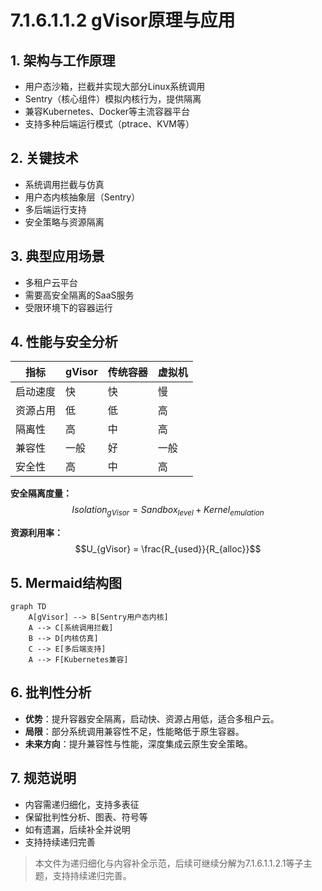 # 7.1.6.1.1.2 gVisor原理与应用

## 1. 架构与工作原理

- 用户态沙箱，拦截并实现大部分Linux系统调用
- Sentry（核心组件）模拟内核行为，提供隔离
- 兼容Kubernetes、Docker等主流容器平台
- 支持多种后端运行模式（ptrace、KVM等）

## 2. 关键技术

- 系统调用拦截与仿真
- 用户态内核抽象层（Sentry）
- 多后端运行支持
- 安全策略与资源隔离

## 3. 典型应用场景

- 多租户云平台
- 需要高安全隔离的SaaS服务
- 受限环境下的容器运行

## 4. 性能与安全分析

| 指标     | gVisor      | 传统容器 | 虚拟机 |
|----------|-------------|----------|--------|
| 启动速度 | 快          | 快       | 慢     |
| 资源占用 | 低          | 低       | 高     |
| 隔离性   | 高          | 中       | 高     |
| 兼容性   | 一般        | 好       | 一般   |
| 安全性   | 高          | 中       | 高     |

**安全隔离度量：**
$$Isolation_{gVisor} = Sandbox_{level} + Kernel_{emulation}$$

**资源利用率：**
$$U_{gVisor} = \frac{R_{used}}{R_{alloc}}$$

## 5. Mermaid结构图

```mermaid
graph TD
    A[gVisor] --> B[Sentry用户态内核]
    A --> C[系统调用拦截]
    B --> D[内核仿真]
    C --> E[多后端支持]
    A --> F[Kubernetes兼容]
```

## 6. 批判性分析

- **优势**：提升容器安全隔离，启动快、资源占用低，适合多租户云。
- **局限**：部分系统调用兼容性不足，性能略低于原生容器。
- **未来方向**：提升兼容性与性能，深度集成云原生安全策略。

## 7. 规范说明

- 内容需递归细化，支持多表征
- 保留批判性分析、图表、符号等
- 如有遗漏，后续补全并说明
- 支持持续递归完善

> 本文件为递归细化与内容补全示范，后续可继续分解为7.1.6.1.1.2.1等子主题，支持持续递归完善。
